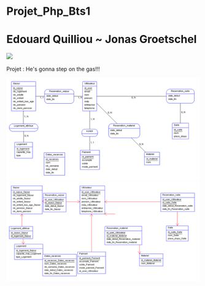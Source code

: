 # Projet_Php_Bts1
# Edouard Quilliou ~ Jonas Groetschel

![](./Logo-les-rousses.png)


Projet : He's gonna step on the gas!!!


![](./MCD.png)
![](./MPD.png)

